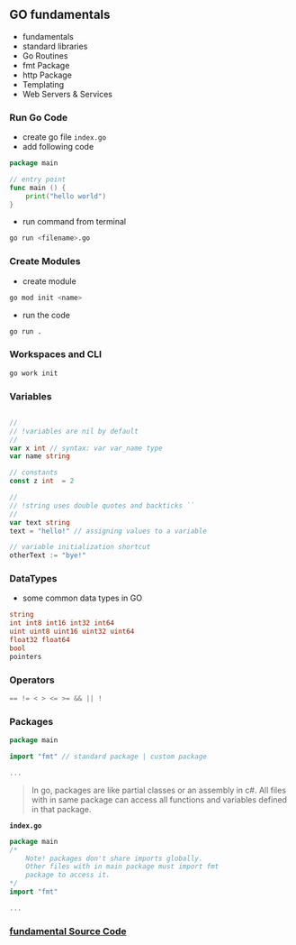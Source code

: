 ## GO fundamentals

- fundamentals
- standard libraries
- Go Routines
- fmt Package
- http Package
- Templating
- Web Servers & Services

### Run Go Code

- create go file `index.go`
- add following code

```go
package main

// entry point
func main () {
    print("hello world")
}
```
- run command from terminal

```bash
go run <filename>.go
```

### Create Modules

- create module
```bash
go mod init <name>
```

- run the code
```bash
go run .
```

### Workspaces and CLI

```bash
go work init
```

### Variables

```go

//
// !variables are nil by default
//
var x int // syntax: var var_name type
var name string

// constants
const z int  = 2

//
// !string uses double quotes and backticks ``
//
var text string 
text = "hello!" // assigning values to a variable

// variable initialization shortcut
otherText := "bye!"

```

### DataTypes

- some common data types in GO
```go
string
int int8 int16 int32 int64 
uint uint8 uint16 uint32 uint64
float32 float64
bool
pointers
```

### Operators

```go
== != < > <= >= && || !
```


### Packages

```go
package main

import "fmt" // standard package | custom package

...
```

> In go, packages are like partial classes or an assembly in c#.
All files with in same package can access all functions and variables defined in that package.

**`index.go`**
```go
package main 
/*
    Note! packages don't share imports globally. 
    Other files with in main package must import fmt 
    package to access it.
*/
import "fmt" 

...
```
 
### [fundamental Source Code](https://github.com/Zain-ul-din/go-fundamentals/tree/master/fundamentals)


